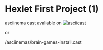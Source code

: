 # Hexlet First Project (1)
asciinema cast avaliable on
[![asciicast](https://asciinema.org/a/280707.svg)](https://asciinema.org/a/280707)

or

/asciinemas/brain-games-install.cast



